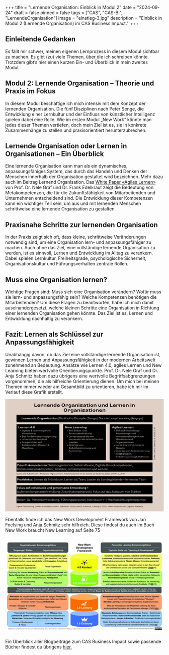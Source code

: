 +++
title = "Lernende Organisation: Einblick in Modul 2"
date = "2024-09-24"
draft = false
pinned = false
tags = ["CAS", "CAS-BI", "LernendeOrganisation"]
image = "einstieg-3.jpg"
description = "Einblick in Modul 2 (Lernende Organisation) im CAS Business Impact."
+++
## **Einleitende Gedanken**

Es fällt mir schwer, meinen eigenen Lernprozess in diesem Modul sichtbar zu machen. Es gibt (zu) viele Themen, über die ich schreiben könnte. Trotzdem gibt’s hier einen kurzen Ein- und Überblick in mein zweites Modul.  

## **Modul 2: Lernende Organisation – Theorie und Praxis im Fokus**

In diesem Modul beschäftige ich mich intensiv mit dem Konzept der lernenden Organisation. Die fünf Disziplinen nach Peter Senge, die Entwicklung einer Lernkultur und der Einfluss von künstlicher Intelligenz spielen dabei eine Rolle. Wie im ersten Modul „New Work“ könnte man jedes dieser Themen vertiefen, doch mein Ziel ist es, sie in konkrete Zusammenhänge zu stellen und praxisorientiert herunterzubrechen.

## **Lernende Organisation oder Lernen in Organisationen – Ein Überblick** 

Eine lernende Organisation kann man als ein dynamisches, anpassungsfähiges System, das durch das Handeln und Denken der Menschen innerhalb der Organisation gestaltet wird bezeichnen. Mehr dazu auch im Beitrag Lernend Organisation. Das [White Paper «Agiles Lernen»](https://mentus.de/whitepaper-agiles-lernen/) von Prof. Dr. Nele Graf und Dr. Frank Edelkraut zeigt die Bedeutung von Metakompetenzen, die für die Zukunftsfähigkeit von Mitarbeitenden und Unternehmen entscheidend sind. Die Entwicklung dieser Kompetenzen kann ein wichtiger Teil sein, um aus und mit lernenden Menschen schrittweise eine lernende Organisation zu gestalten. 

## **Praxisnahe Schritte zur lernenden Organisation**

In der Praxis zeigt sich oft, dass kleine, schrittweise Veränderungen notwendig sind, um eine Organisation lern- und anpassungsfähiger zu machen. Auch ohne das Ziel, eine vollständige lernende Organisation zu werden, ist es sinnvoll, Lernen und Entwicklung im Alltag zu verankern. Dabei spielen Lernkultur, Freiheitsgrade, psychologische Sicherheit, Organisationskultur und Führungsverhalten zentrale Rollen.

## **Muss eine Organisation lernen?** 

Wichtige Fragen sind: Muss sich eine Organisation verändern? Wofür muss sie lern- und anpassungsfähig sein? Welche Kompetenzen benötigen die Mitarbeitenden? Um diese Fragen zu beantworten, habe ich mich damit auseinandergesetzt, welche kleinen Schritte eine Organisation in Richtung einer lernenden Organisation gehen könnte. Das Ziel ist es, Lernen und Entwicklung nachhaltig zu verankern.

## **Fazit: Lernen als Schlüssel zur Anpassungsfähigkeit** 

Unabhängig davon, ob das Ziel eine vollständige lernende Organisation ist, gewinnen Lernen und Anpassungsfähigkeit in der modernen Arbeitswelt zunehmend an Bedeutung. Ansätze wie Lernen 4.0, agiles Lernen und New Learning bieten wertvolle Orientierungspunkte. Prof. Dr. Nele Graf und Dr. Anja Schmitz haben dazu übrigens eine wertvolle Begriffsabgrenzungen vorgenommen, die als hilfreiche Orientierung dienen. Um mich bei meinen Themen immer wieder am Gesamtbild zu orientieren, habe ich mir im Verlauf diese Grafik erstellt. 

![](lern-universum-lernende-organisation.jpg)

Ebenfalls finde ich das New Work Development Framework von Jan Foelsing und Anja Schmitz sehr hilfreich. Diese findest du auch im Buch New Work braucht New Learning auf Seite 75

![](new-work-development-framework_cc_jan_foelsing.jpg)

Ein Überblick aller Blogbeiträge zum CAS Business Impact sowie passende Bücher findest du übrigens [hier.](https://www.bensblog.ch/cas_businessimpact_verzeichnis/)